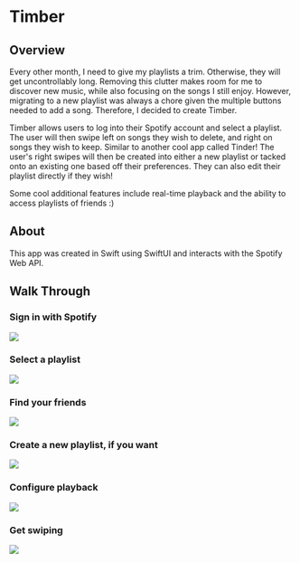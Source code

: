 # Timber
## Overview 
Every other month, I need to give my playlists a trim. Otherwise, they will get uncontrollably long. Removing this clutter makes room for me to discover new music, while also focusing on the songs I still enjoy. However, migrating to a new playlist was always a chore given the multiple buttons needed to add a song. Therefore, I decided to create Timber.

Timber allows users to log into their Spotify account and select a playlist. The user will then swipe left on songs they wish to delete, and right on songs they wish to keep. Similar to another cool app called Tinder! The user's right swipes will then be created into either a new playlist or tacked onto an existing one based off their preferences. They can also edit their playlist directly if they wish!

Some cool additional features include real-time playback and the ability to access playlists of friends :)

## About 
This app was created in Swift using SwiftUI and interacts with the Spotify Web API.

## Walk Through 
### Sign in with Spotify
![](https://media.giphy.com/media/aiH6UuSuxYPv289nzk/giphy.gif)

### Select a playlist
![](https://media.giphy.com/media/6a6QK1oBZVRWQHJ09i/giphy.gif)

### Find your friends 
![](https://media.giphy.com/media/l9EQwVaVxnbzJYxhOp/giphy.gif)

### Create a new playlist, if you want
![](https://media.giphy.com/media/OP4YG6XqmKGV7ZSBI1/giphy.gif)

### Configure playback
![](https://media.giphy.com/media/0ay4mHn8Q0iDPzHyNX/giphy.gif)

### Get swiping
![](https://media.giphy.com/media/KgS7KQvPo5GlAyKL8o/giphy.gif)
